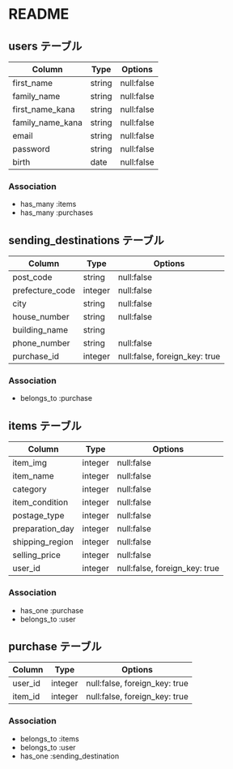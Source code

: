 # README


## users テーブル

| Column            | Type      | Options     |
| ---------------   | --------- | ----------- |
| first_name        | string    | null:false  |
| family_name       | string    | null:false  |
| first_name_kana   | string    | null:false  |
| family_name_kana  | string    | null:false  |
| email             | string    | null:false  |
| password          | string    | null:false  |
| birth             | date      | null:false  |

### Association

- has_many :items
- has_many :purchases



## sending_destinations  テーブル

| Column                      | Type       | Options    |
| --------------------------- | ---------- | ---------- |
| post_code                   | string     | null:false |
| prefecture_code             | integer    | null:false |
| city                        | string     | null:false | 
| house_number                | string     | null:false | 
| building_name               | string     |            |
| phone_number                | string     | null:false | 
| purchase_id                 | integer    | null:false, foreign_key: true |


### Association

- belongs_to :purchase


## items テーブル

| Column             | Type     | Options    |
| ------------------ | -------- | ---------- |
| item_img           | integer  | null:false |
| item_name          | integer  | null:false |
| category           | integer  | null:false |
| item_condition     | integer  | null:false |
| postage_type       | integer  | null:false |
| preparation_day    | integer  | null:false |
| shipping_region    | integer  | null:false |
| selling_price      | integer  | null:false |
| user_id            | integer  | null:false, foreign_key: true |

### Association
- has_one :purchase
- belongs_to :user



## purchase テーブル

| Column     | Type       | Options                       |
| ---------- | ---------- | ----------------------------- |
| user_id    | integer    | null:false, foreign_key: true |
| item_id    | integer    | null:false, foreign_key: true |

### Association

- belongs_to :items
- belongs_to :user
- has_one :sending_destination
